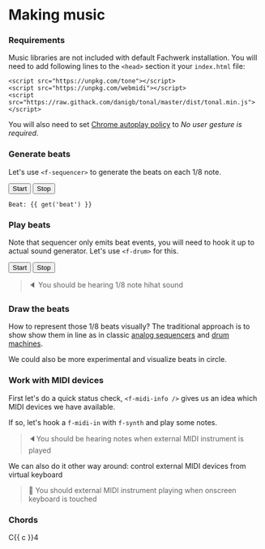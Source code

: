 # Making music

### Requirements

Music libraries are not included with default Fachwerk installation. You will need to add following lines to the `<head>` section it your `index.html` file:

<p />

    <script src="https://unpkg.com/tone"></script>
    <script src="https://unpkg.com/webmidi"></script>
    <script src="https://raw.githack.com/danigb/tonal/master/dist/tonal.min.js"></script>
    
You will also need to set [Chrome autoplay policy](chrome://flags/#autoplay-policy) to *No user gesture is required*.

</blockquote>

### Generate beats

Let's use `<f-sequencer>` to generate the beats on each 1/8 note.

<f-inline>
  <button v-on:click="send('start')">Start</button>
  <button v-on:click="send('stop')">Stop</button>
</f-inline>

<f-sequencer
  beats="8"
  v-on:beat="beat => set('beat', beat)"
/>

    Beat: {{ get('beat') }}

### Play beats

Note that sequencer only emits beat events, you will need to hook it up to actual sound generator. Let's use `<f-drum>` for this.

<f-inline>
  <button v-on:click="send('start')">Start</button>
  <button v-on:click="send('stop')">Stop</button>
</f-inline>

<f-slider title="BPM" value="120" from="1" to="300" integer set="bpm" />

> 🔈 You should be hearing 1/8 note hihat sound 
    
<f-drum v-slot="{ hihat }">
  <f-sequencer
  	:bpm="get('bpm',120)"
    beats="8"
    v-on:beat="beat => hihat()"
  />
</f-drum>

### Draw the beats

How to represent those 1/8 beats visually? The traditional approach is to show show them in line as in classic [analog sequencers](http://www.vintagesynth.com/arp/arpseq.php) and [drum machines](https://en.wikipedia.org/wiki/Roland_TR-808).

<f-artboard width="300" height="50">
	<f-circle 
  	v-for="i in 8"
    r="10"
    :x="i * 25"
    y="25"
    :fill="color(get('beat',1) == i ? 'red' : 'white')"
  />
</f-artboard>

We could also be more experimental and visualize beats in circle.


<f-scene width="150" height="150">
	<f-circle
  	v-for="(p,i) in polarpoints(8,1.5)"
    :position="p"
    r="0.3"
    :fill="color(get('beat',1) == i + 1 ? 'red' : 'white')"
  />
</f-scene>

### Work with MIDI devices

First let's do a quick status check, `<f-midi-info />` gives us an idea which MIDI devices we have available.

<f-midi-info />

If so, let's hook a `f-midi-in` with `f-synth` and play some notes.

<f-synth v-slot="{ noteon, noteoff }">
  <f-midi-in
    v-on:noteon="noteon"
    v-on:noteoff="noteoff"
  />
</f-synth>

> 🔈You should be hearing notes when external MIDI instrument is played

We can also do it other way around: control external MIDI devices from virtual keyboard

<f-midi-out v-slot="{ noteon, noteoff }">
  <f-piano
    v-on:noteon="noteon"
    v-on:noteoff="noteoff"
  />
</f-midi-out>

<p />

> 🎹 You should external MIDI instrument playing when onscreen keyboard is touched

### Chords

<div class="grid" style="--cols: 1fr 1fr 1fr 1fr">
<div v-for="c in chords().slice(0,20)">
<p>C{{ c }}4</p>
<f-piano
  :notes="chord(c)"
/>
</div>
